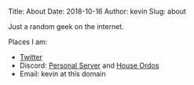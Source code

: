 Title: About
Date: 2018-10-16
Author: kevin
Slug: about

Just a random geek on the internet.

Places I am:

* [Twitter](https://twitter.com/kevinisageek)
* Discord: [Personal Server](https://discord.gg/Fqu5zJY) and [House Ordos](https://discord.gg/p8tAxfR)
* Email: kevin at this domain
